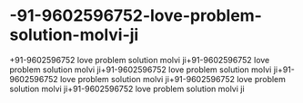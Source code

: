 # -91-9602596752-love-problem-solution-molvi-ji
+91-9602596752 love problem solution molvi ji+91-9602596752 love problem solution molvi ji+91-9602596752 love problem solution molvi ji+91-9602596752 love problem solution molvi ji+91-9602596752 love problem solution molvi ji+91-9602596752 love problem solution molvi ji
